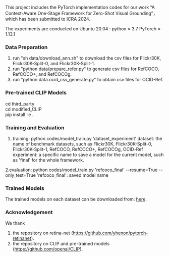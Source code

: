 This project includes the PyTorch implementation codes for our work “A Context-Aware One-Stage Framework for Zero-Shot Visual Grounding”， which has been submitted to ICRA 2024.

The experiments are conducted on Ubuntu 20.04 :
python = 3.7
PyTorch = 1.13.1

### Data Preparation
1. run "sh data/download_ann.sh" to download the csv files for Flickr30K, Flickr30K-Split-0, and Flickr30K-Split-1.
2. run "python data/prepare_refer.py" to generate csv files for RefCOCO, RefCOCO+, and RefCOCOg.
3. run "python data.ocid_csv_generate.py" to obtain csv files for OCID-Ref.

### Pre-trained CLIP Models
cd third_party \
cd modified_CLIP \
pip install -e .

### Training and Evaluation
1. training: python codes/model_train.py 'dataset_experiment'
dataset: the name of benchmark datasets, such as Flickr30K, Flickr30K-Split-0, Flickr30K-Split-1, RefCOCO, RefCOCO+, RefCOCOg, OCID-Ref
experiment: a specific name to save a model for the current model, such as 'final' for the whole framework.

2.evaluation: python codes/model_train.py 'refcoco_final' --resume=True --only_test=True
'refcoco_final': saved model name

### Trained Models
The trained models on each dataset can be downloaded from: [here](https://drive.google.com/drive/folders/183BmPhVlt8NYfZdWq5LGYB5XAG6ohI0S?usp=share_link).

### Acknowledgement
We thank
1. the repository on retina-net (https://github.com/yhenon/pytorch-retinanet).
2. the repository on CLIP and pre-trained models (https://github.com/openai/CLIP).
